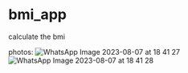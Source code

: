 # bmi_app

calculate the bmi

photos:
![WhatsApp Image 2023-08-07 at 18 41 27](https://github.com/STORMPEGASUS/BMI/assets/84672906/db9ff3f9-0e67-48ef-abcb-08cf7463d11b)
![WhatsApp Image 2023-08-07 at 18 41 28](https://github.com/STORMPEGASUS/BMI/assets/84672906/116067d9-bf34-4db4-9119-eaac77add2e7)

